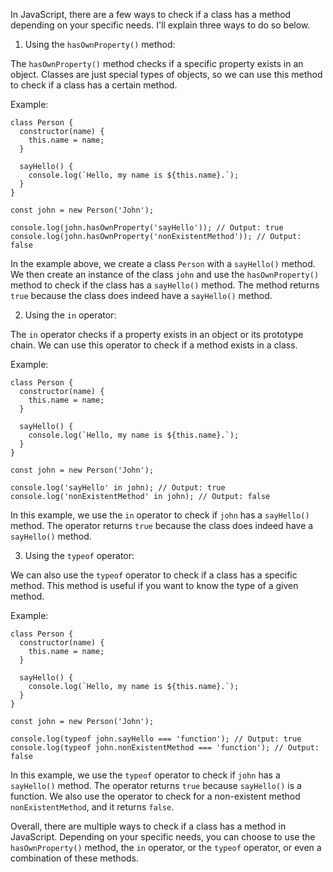 In JavaScript, there are a few ways to check if a class has a method depending on your specific needs. I'll explain three ways to do so below.

1. Using the `hasOwnProperty()` method:

The `hasOwnProperty()` method checks if a specific property exists in an object. Classes are just special types of objects, so we can use this method to check if a class has a certain method. 

Example:

```
class Person {
  constructor(name) {
    this.name = name;
  }

  sayHello() {
    console.log(`Hello, my name is ${this.name}.`);
  }
}

const john = new Person('John');

console.log(john.hasOwnProperty('sayHello')); // Output: true
console.log(john.hasOwnProperty('nonExistentMethod')); // Output: false
```

In the example above, we create a class `Person` with a `sayHello()` method. We then create an instance of the class `john` and use the `hasOwnProperty()` method to check if the class has a `sayHello()` method. The method returns `true` because the class does indeed have a `sayHello()` method.

2. Using the `in` operator:

The `in` operator checks if a property exists in an object or its prototype chain. We can use this operator to check if a method exists in a class.

Example:

```
class Person {
  constructor(name) {
    this.name = name;
  }

  sayHello() {
    console.log(`Hello, my name is ${this.name}.`);
  }
}

const john = new Person('John');

console.log('sayHello' in john); // Output: true
console.log('nonExistentMethod' in john); // Output: false
```

In this example, we use the `in` operator to check if `john` has a `sayHello()` method. The operator returns `true` because the class does indeed have a `sayHello()` method.

3. Using the `typeof` operator:

We can also use the `typeof` operator to check if a class has a specific method. This method is useful if you want to know the type of a given method.

Example:

```
class Person {
  constructor(name) {
    this.name = name;
  }

  sayHello() {
    console.log(`Hello, my name is ${this.name}.`);
  }
}

const john = new Person('John');

console.log(typeof john.sayHello === 'function'); // Output: true
console.log(typeof john.nonExistentMethod === 'function'); // Output: false
```

In this example, we use the `typeof` operator to check if `john` has a `sayHello()` method. The operator returns `true` because `sayHello()` is a function. We also use the operator to check for a non-existent method `nonExistentMethod`, and it returns `false`.

Overall, there are multiple ways to check if a class has a method in JavaScript. Depending on your specific needs, you can choose to use the `hasOwnProperty()` method, the `in` operator, or the `typeof` operator, or even a combination of these methods.
